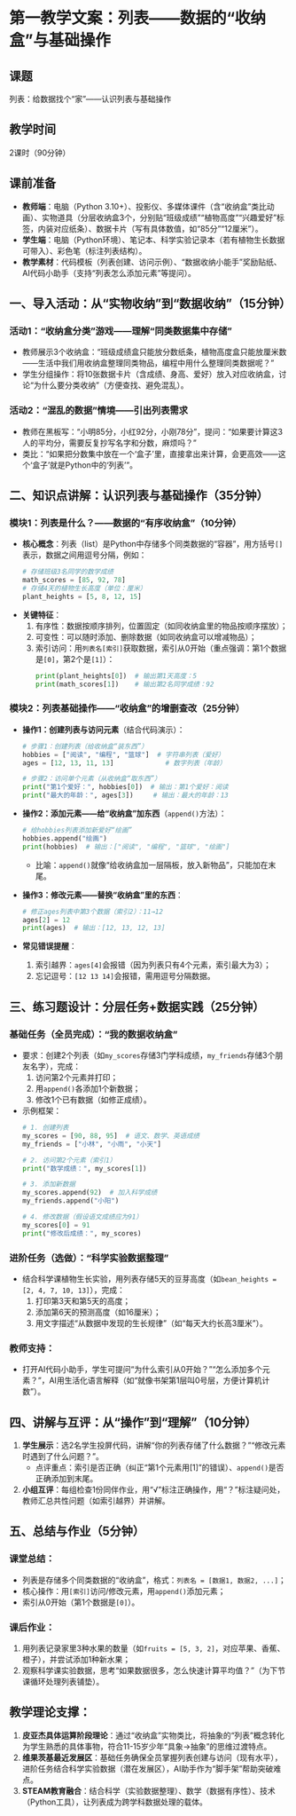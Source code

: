# 第一教学文案：列表——数据的“收纳盒”与基础操作  
## 课题  
列表：给数据找个“家”——认识列表与基础操作  


## 教学时间  
2课时（90分钟）  


## 课前准备  
- **教师端**：电脑（Python 3.10+）、投影仪、多媒体课件（含“收纳盒”类比动画）、实物道具（分层收纳盒3个，分别贴“班级成绩”“植物高度”“兴趣爱好”标签，内装对应纸条）、数据卡片（写有具体数值，如“85分”“12厘米”）。  
- **学生端**：电脑（Python环境）、笔记本、科学实验记录本（若有植物生长数据可带入）、彩色笔（标注列表结构）。  
- **教学素材**：代码模板（列表创建、访问示例）、“数据收纳小能手”奖励贴纸、AI代码小助手（支持“列表怎么添加元素”等提问）。  


## 一、导入活动：从“实物收纳”到“数据收纳”（15分钟）  
### 活动1：“收纳盒分类”游戏——理解“同类数据集中存储”  
- 教师展示3个收纳盒：“班级成绩盒只能放分数纸条，植物高度盒只能放厘米数——生活中我们用收纳盒整理同类物品，编程中用什么整理同类数据呢？”  
- 学生分组操作：将10张数据卡片（含成绩、身高、爱好）放入对应收纳盒，讨论“为什么要分类收纳”（方便查找、避免混乱）。  

### 活动2：“混乱的数据”情境——引出列表需求  
- 教师在黑板写：“小明85分，小红92分，小刚78分”，提问：“如果要计算这3人的平均分，需要反复抄写名字和分数，麻烦吗？”  
- 类比：“如果把分数集中放在一个‘盒子’里，直接拿出来计算，会更高效——这个‘盒子’就是Python中的‘列表’”。  


## 二、知识点讲解：认识列表与基础操作（35分钟）  
### 模块1：列表是什么？——数据的“有序收纳盒”（10分钟）  
- **核心概念**：列表（list）是Python中存储多个同类数据的“容器”，用方括号`[]`表示，数据之间用逗号分隔，例如：  
  ```python
  # 存储班级3名同学的数学成绩
  math_scores = [85, 92, 78]
  # 存储4天的植物生长高度（单位：厘米）
  plant_heights = [5, 8, 12, 15]
  ```  
- **关键特征**：  
  1. 有序性：数据按顺序排列，位置固定（如同收纳盒里的物品按顺序摆放）；  
  2. 可变性：可以随时添加、删除数据（如同收纳盒可以增减物品）；  
  3. 索引访问：用`列表名[索引]`获取数据，索引从0开始（重点强调：第1个数据是`[0]`，第2个是`[1]`）：  
     ```python
     print(plant_heights[0])  # 输出第1天高度：5
     print(math_scores[1])    # 输出第2名同学成绩：92
     ```  

### 模块2：列表基础操作——“收纳盒”的增删查改（25分钟）  
- **操作1：创建列表与访问元素**（结合代码演示）：  
  ```python
  # 步骤1：创建列表（给收纳盒“装东西”）
  hobbies = ["阅读", "编程", "篮球"]  # 字符串列表（爱好）
  ages = [12, 13, 11, 13]             # 数字列表（年龄）

  # 步骤2：访问单个元素（从收纳盒“取东西”）
  print("第1个爱好：", hobbies[0])  # 输出：第1个爱好：阅读
  print("最大的年龄：", ages[3])     # 输出：最大的年龄：13
  ```  

- **操作2：添加元素——给“收纳盒”加东西**（`append()`方法）：  
  ```python
  # 给hobbies列表添加新爱好“绘画”
  hobbies.append("绘画")
  print(hobbies)  # 输出：["阅读", "编程", "篮球", "绘画"]
  ```  
  - 比喻：`append()`就像“给收纳盒加一层隔板，放入新物品”，只能加在末尾。  

- **操作3：修改元素——替换“收纳盒”里的东西**：  
  ```python
  # 修正ages列表中第3个数据（索引2）：11→12
  ages[2] = 12
  print(ages)  # 输出：[12, 13, 12, 13]
  ```  

- **常见错误提醒**：  
  1. 索引越界：`ages[4]`会报错（因为列表只有4个元素，索引最大为3）；  
  2. 忘记逗号：`[12 13 14]`会报错，需用逗号分隔数据。  


## 三、练习题设计：分层任务+数据实践（25分钟）  
### 基础任务（全员完成）：“我的数据收纳盒”  
- 要求：创建2个列表（如`my_scores`存储3门学科成绩，`my_friends`存储3个朋友名字），完成：  
  1. 访问第2个元素并打印；  
  2. 用`append()`各添加1个新数据；  
  3. 修改1个已有数据（如修正成绩）。  
- 示例框架：  
  ```python
  # 1. 创建列表
  my_scores = [90, 88, 95]  # 语文、数学、英语成绩
  my_friends = ["小林", "小雨", "小天"]

  # 2. 访问第2个元素（索引1）
  print("数学成绩：", my_scores[1])

  # 3. 添加新数据
  my_scores.append(92)  # 加入科学成绩
  my_friends.append("小阳")

  # 4. 修改数据（假设语文成绩应为91）
  my_scores[0] = 91
  print("修改后成绩：", my_scores)
  ```  

### 进阶任务（选做）：“科学实验数据整理”  
- 结合科学课植物生长实验，用列表存储5天的豆芽高度（如`bean_heights = [2, 4, 7, 10, 13]`），完成：  
  1. 打印第3天和第5天的高度；  
  2. 添加第6天的预测高度（如16厘米）；  
  3. 用文字描述“从数据中发现的生长规律”（如“每天大约长高3厘米”）。  

### 教师支持：  
- 打开AI代码小助手，学生可提问“为什么索引从0开始？”“怎么添加多个元素？”，AI用生活化语言解释（如“就像书架第1层叫0号层，方便计算机计数”）。  


## 四、讲解与互评：从“操作”到“理解”（10分钟）  
1. **学生展示**：选2名学生投屏代码，讲解“你的列表存储了什么数据？”“修改元素时遇到了什么问题？”。  
   - 点评重点：索引是否正确（纠正“第1个元素用[1]”的错误）、`append()`是否正确添加到末尾。  
2. **小组互评**：每组检查1份同伴作业，用“√”标注正确操作，用“？”标注疑问处，教师汇总共性问题（如索引越界）并讲解。  


## 五、总结与作业（5分钟）  
### 课堂总结：  
- 列表是存储多个同类数据的“收纳盒”，格式：`列表名 = [数据1, 数据2, ...]`；  
- 核心操作：用`[索引]`访问/修改元素，用`append()`添加元素；  
- 索引从0开始（第1个数据是`[0]`）。  

### 课后作业：  
1. 用列表记录家里3种水果的数量（如`fruits = [5, 3, 2]`，对应苹果、香蕉、橙子），并尝试添加1种新水果；  
2. 观察科学课实验数据，思考“如果数据很多，怎么快速计算平均值？”（为下节课循环处理列表铺垫）。  


## 教学理论支撑：  
1. **皮亚杰具体运算阶段理论**：通过“收纳盒”实物类比，将抽象的“列表”概念转化为学生熟悉的具体事物，符合11-15岁少年“具象→抽象”的思维过渡特点。  
2. **维果茨基最近发展区**：基础任务确保全员掌握列表创建与访问（现有水平），进阶任务结合科学实验数据（潜在发展区），AI助手作为“脚手架”帮助突破难点。  
3. **STEAM教育融合**：结合科学（实验数据整理）、数学（数据有序性）、技术（Python工具），让列表成为跨学科数据处理的载体。  


